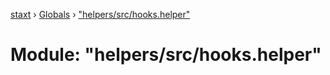 [staxt](../README.md) › [Globals](../globals.md) › ["helpers/src/hooks.helper"](_helpers_src_hooks_helper_.md)

# Module: "helpers/src/hooks.helper"


